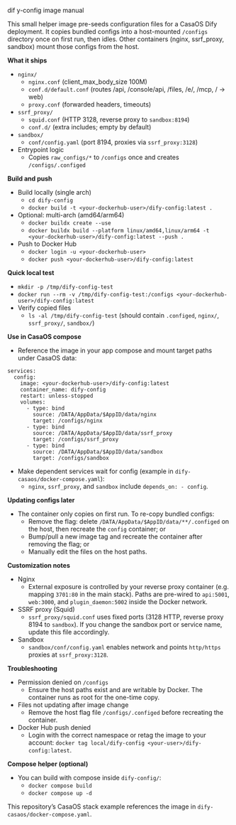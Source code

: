 dif y-config image manual

This small helper image pre-seeds configuration files for a CasaOS Dify deployment. It copies bundled configs into a host-mounted `/configs` directory once on first run, then idles. Other containers (nginx, ssrf_proxy, sandbox) mount those configs from the host.

**What it ships**
- `nginx/`
  - `nginx.conf` (client_max_body_size 100M)
  - `conf.d/default.conf` (routes /api, /console/api, /files, /e/, /mcp, / → web)
  - `proxy.conf` (forwarded headers, timeouts)
- `ssrf_proxy/`
  - `squid.conf` (HTTP 3128, reverse proxy to `sandbox:8194`)
  - `conf.d/` (extra includes; empty by default)
- `sandbox/`
  - `conf/config.yaml` (port 8194, proxies via `ssrf_proxy:3128`)
- Entrypoint logic
  - Copies `raw_configs/*` to `/configs` once and creates `/configs/.configed`

**Build and push**
- Build locally (single arch)
  - `cd dify-config`
  - `docker build -t <your-dockerhub-user>/dify-config:latest .`
- Optional: multi-arch (amd64/arm64)
  - `docker buildx create --use`
  - `docker buildx build --platform linux/amd64,linux/arm64 -t <your-dockerhub-user>/dify-config:latest --push .`
- Push to Docker Hub
  - `docker login -u <your-dockerhub-user>`
  - `docker push <your-dockerhub-user>/dify-config:latest`

**Quick local test**
- `mkdir -p /tmp/dify-config-test`
- `docker run --rm -v /tmp/dify-config-test:/configs <your-dockerhub-user>/dify-config:latest`
- Verify copied files
  - `ls -al /tmp/dify-config-test` (should contain `.configed`, `nginx/`, `ssrf_proxy/`, `sandbox/`)

**Use in CasaOS compose**
- Reference the image in your app compose and mount target paths under CasaOS data:

```
services:
  config:
    image: <your-dockerhub-user>/dify-config:latest
    container_name: dify-config
    restart: unless-stopped
    volumes:
      - type: bind
        source: /DATA/AppData/$AppID/data/nginx
        target: /configs/nginx
      - type: bind
        source: /DATA/AppData/$AppID/data/ssrf_proxy
        target: /configs/ssrf_proxy
      - type: bind
        source: /DATA/AppData/$AppID/data/sandbox
        target: /configs/sandbox
```

- Make dependent services wait for config (example in `dify-casaos/docker-compose.yaml`):
  - `nginx`, `ssrf_proxy`, and `sandbox` include `depends_on: - config`.

**Updating configs later**
- The container only copies on first run. To re-copy bundled configs:
  - Remove the flag: delete `/DATA/AppData/$AppID/data/**/.configed` on the host, then recreate the `config` container; or
  - Bump/pull a new image tag and recreate the container after removing the flag; or
  - Manually edit the files on the host paths.

**Customization notes**
- Nginx
  - External exposure is controlled by your reverse proxy container (e.g. mapping `3701:80` in the main stack). Paths are pre-wired to `api:5001`, `web:3000`, and `plugin_daemon:5002` inside the Docker network.
- SSRF proxy (Squid)
  - `ssrf_proxy/squid.conf` uses fixed ports (3128 HTTP, reverse proxy 8194 to `sandbox`). If you change the sandbox port or service name, update this file accordingly.
- Sandbox
  - `sandbox/conf/config.yaml` enables network and points `http/https` proxies at `ssrf_proxy:3128`.

**Troubleshooting**
- Permission denied on `/configs`
  - Ensure the host paths exist and are writable by Docker. The container runs as root for the one-time copy.
- Files not updating after image change
  - Remove the host flag file `/configs/.configed` before recreating the container.
- Docker Hub push denied
  - Login with the correct namespace or retag the image to your account: `docker tag local/dify-config <your-user>/dify-config:latest`.

**Compose helper (optional)**
- You can build with compose inside `dify-config/`:
  - `docker compose build`
  - `docker compose up -d`

This repository’s CasaOS stack example references the image in `dify-casaos/docker-compose.yaml`.
